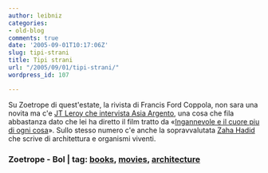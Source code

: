 ```yaml
---
author: leibniz
categories:
- old-blog
comments: true
date: '2005-09-01T10:17:06Z'
slug: tipi-strani
title: Tipi strani
url: "/2005/09/01/tipi-strani/"
wordpress_id: 107

---
```

Su Zoetrope di quest'estate, la rivista di Francis Ford Coppola, non sara una novita ma c'e [JT Leroy che intervista Asia Argento](http://www.all-story.com/issues.cgi?action=show_story&story_id=274), una cosa che fila abbastanza dato che lei ha diretto il film tratto da «[Ingannevole e il cuore piu di ogni cosa](http://www.ita-bol.com/bol/main.jsp?action=bolscheda&ean=978888112332)». Sullo stesso numero c'e anche la sopravvalutata [Zaha Hadid](http://www.all-story.com/issues.cgi?action=show_story&story_id=266) che scrive di architettura e organismi viventi.  



### Zoetrope - Bol | tag: [books](http://www.technorati.com/tags/books), [movies](http://www.technorati.com/tags/movies), [architecture](http://www.technorati.com/tags/architecture)


